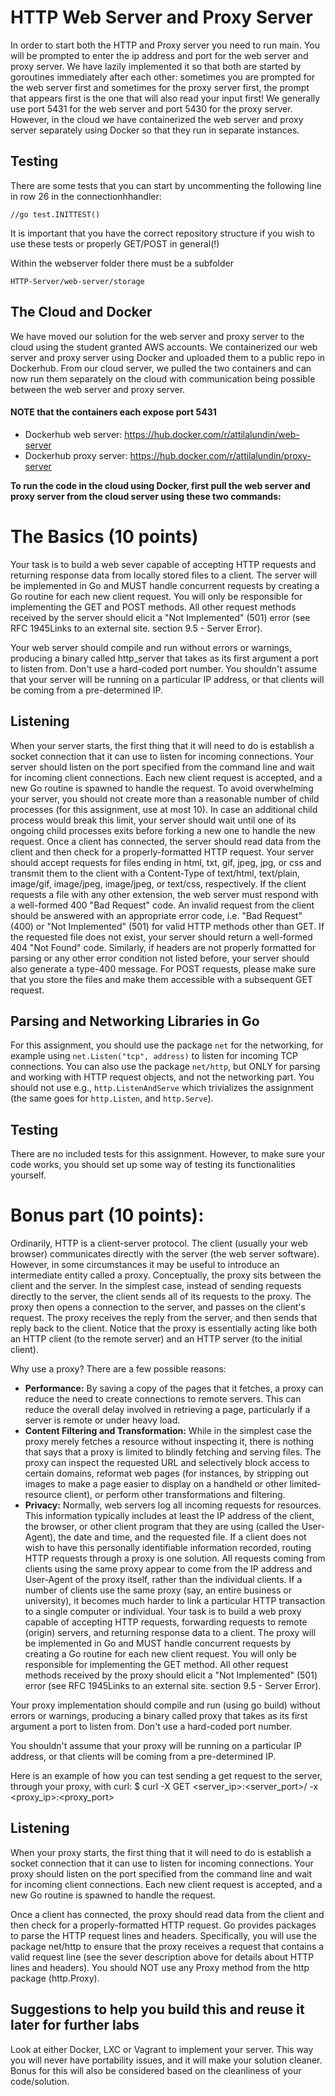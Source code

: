 # **HTTP Web Server and Proxy Server**

In order to start both the HTTP and Proxy server you need to run main. 
You will be prompted to enter the ip address and port for the web server and proxy server.
We have lazily implemented it so that both are started by goroutines immediately after each other: 
sometimes you are prompted for the web server first and sometimes for the proxy server first, 
the prompt that appears first is the one that will also read your input first! 
We generally use port 5431 for the web server and port 5430 for the proxy server.
However, in the cloud we have containerized the web server and proxy server separately using Docker so that they run in separate instances.




## **Testing**
There are some tests that you can start by uncommenting the following line in row 26 in the connectionhhandler:

`//go test.INITTEST()`

It is important that you have the correct repository structure if you wish to use these tests or properly GET/POST in general(!)

Within the webserver folder there must be a subfolder  

    HTTP-Server/web-server/storage

## **The Cloud and Docker**

We have moved our solution for the web server and proxy server to the cloud using the student granted AWS accounts. 
We containerized our web server and proxy server using Docker and uploaded them to a public repo in Dockerhub.
From our cloud server, we pulled the two containers and can now run them separately on the cloud with communication being possible between the
web server and proxy server.
#### **NOTE that the containers each expose port 5431**

* Dockerhub web server: https://hub.docker.com/r/attilalundin/web-server
* Dockerhub proxy server: https://hub.docker.com/r/attilalundin/proxy-server

**To run the code in the cloud using Docker, first pull the web server and proxy server from the cloud server using these two commands:**




# **The Basics (10 points)**

Your task is to build a web sever capable of accepting HTTP requests and returning response data from locally stored files to a client. The server will be implemented in Go and MUST handle concurrent requests by creating a Go routine for each new client request. You will only be responsible for implementing the GET and POST methods. All other request methods received by the server should elicit a "Not Implemented" (501) error (see RFC 1945Links to an external site. section 9.5 - Server Error).

Your web server should compile and run without errors or warnings, producing a binary called http_server that takes as its first argument a port to listen from. Don't use a hard-coded port number. You shouldn't assume that your server will be running on a particular IP address, or that clients will be coming from a pre-determined IP.

## **Listening**

When your server starts, the first thing that it will need to do is establish a socket connection that it can use to listen for incoming connections. Your server should listen on the port specified from the command line and wait for incoming client connections. Each new client request is accepted, and a new Go routine is spawned to handle the request. To avoid overwhelming your server, you should not create more than a reasonable number of child processes (for this assignment, use at most 10). In case an additional child process would break this limit, your server should wait until one of its ongoing child processes exits before forking a new one to handle the new request.
Once a client has connected, the server should read data from the client and then check for a properly-formatted HTTP request. Your server should accept requests for files ending in html, txt, gif, jpeg, jpg, or css and transmit them to the client with a Content-Type of text/html, text/plain, image/gif, image/jpeg, image/jpeg, or text/css, respectively. If the client requests a file with any other extension, the web server must respond with a well-formed 400 "Bad Request" code. An invalid request from the client should be answered with an appropriate error code, i.e. "Bad Request" (400) or "Not Implemented" (501) for valid HTTP methods other than GET. If the requested file does not exist, your server should return a well-formed 404 "Not Found" code. Similarly, if headers are not properly formatted for parsing or any other error condition not listed before, your server should also generate a type-400 message.  For POST requests, please make sure that you store the files and make them accessible with a subsequent GET request.

## **Parsing and Networking Libraries in Go**

For this assignment, you should use the package `net` for the networking, for example using `net.Listen("tcp", address)` to listen for incoming TCP connections. You can also use the package `net/http`, but ONLY for parsing and working with HTTP request objects, and not the networking part. You should not use e.g., `http.ListenAndServe` which trivializes the assignment (the same goes for `http.Listen`, and `http.Serve`).

## **Testing**

There are no included tests for this assignment. However, to make sure your code works, you should set up some way of testing its functionalities yourself.



# **Bonus part (10 points):**

Ordinarily, HTTP is a client-server protocol. The client (usually your web browser) communicates directly with the server (the web server software). However, in some circumstances it may be useful to introduce an intermediate entity called a proxy. Conceptually, the proxy sits between the client and the server. In the simplest case, instead of sending requests directly to the server, the client sends all of its requests to the proxy. The proxy then opens a connection to the server, and passes on the client's request. The proxy receives the reply from the server, and then sends that reply back to the client. Notice that the proxy is essentially acting like both an HTTP client (to the remote server) and an HTTP server (to the initial client).

Why use a proxy? There are a few possible reasons:

* **Performance:** By saving a copy of the pages that it fetches, a proxy can reduce the need to create connections to remote servers. This can reduce the overall delay involved in retrieving a page, particularly if a server is remote or under heavy load.
* **Content Filtering and Transformation:** While in the simplest case the proxy merely fetches a resource without inspecting it, there is nothing that says that a proxy is limited to blindly fetching and serving files. The proxy can inspect the requested URL and selectively block access to certain domains, reformat web pages (for instances, by stripping out images to make a page easier to display on a handheld or other limited-resource client), or perform other transformations and filtering.
* **Privacy:** Normally, web servers log all incoming requests for resources. This information typically includes at least the IP address of the client, the browser, or other client program that they are using (called the User-Agent), the date and time, and the requested file. If a client does not wish to have this personally identifiable information recorded, routing HTTP requests through a proxy is one solution. All requests coming from clients using the same proxy appear to come from the IP address and User-Agent of the proxy itself, rather than the individual clients. If a number of clients use the same proxy (say, an entire business or university), it becomes much harder to link a particular HTTP transaction to a single computer or individual.
Your task is to build a web proxy capable of accepting HTTP requests, forwarding requests to remote (origin) servers, and returning response data to a client. The proxy will be implemented in Go and MUST handle concurrent requests by creating a Go routine for each new client request. You will only be responsible for implementing the GET method. All other request methods received by the proxy should elicit a "Not Implemented" (501) error (see RFC 1945Links to an external site. section 9.5 - Server Error).

Your proxy implementation should compile and run (using go build) without errors or warnings, producing a binary called proxy that takes as its first argument a port to listen from. Don't use a hard-coded port number.

You shouldn't assume that your proxy will be running on a particular IP address, or that clients will be coming from a pre-determined IP.

Here is an example of how you can test sending a get request to the server, through your proxy, with curl:
$ curl -X GET <server_ip>:<server_port>/<file> -x <proxy_ip>:<proxy_port>

## **Listening**

When your proxy starts, the first thing that it will need to do is establish a socket connection that it can use to listen for incoming connections. Your proxy should listen on the port specified from the command line and wait for incoming client connections. Each new client request is accepted, and a new Go routine is spawned to handle the request.

Once a client has connected, the proxy should read data from the client and then check for a properly-formatted HTTP request. Go provides packages to parse the HTTP request lines and headers. Specifically, you will use the package net/http to ensure that the proxy receives a request that contains a valid request line (see the sever description above for details about HTTP lines and headers). You should NOT use any Proxy method from the http package (http.Proxy).



## **Suggestions to help you build this and reuse it later for further labs**

Look at either Docker, LXC or Vagrant to implement your server. This way you will never have portability issues, and it will make your solution cleaner. Bonus for this will also be considered based on the cleanliness of your code/solution. 